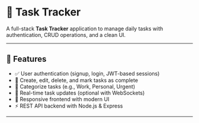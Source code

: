 # 📝 Task Tracker

A full-stack **Task Tracker** application to manage daily tasks with authentication, CRUD operations, and a clean UI.

---

## 🚀 Features
- ✅ User authentication (signup, login, JWT-based sessions)
- 📌 Create, edit, delete, and mark tasks as complete
- 📂 Categorize tasks (e.g., Work, Personal, Urgent)
- 🔄 Real-time task updates (optional with WebSockets)
- 🎨 Responsive frontend with modern UI
- ⚡ REST API backend with Node.js & Express

---
